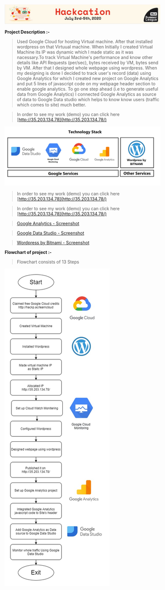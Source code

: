 ![image](https://github.com/sanket9006/Hackcation---MLH/blob/master/Hackation.JPG)

                      
**Project Description :-**
 
> Used Google Cloud for hosting Virtual machine. After that installed wordpress on that Virtuual machine. When Initially I created Virtual Machine its IP was dynamic which I made static as it was nacessary.To track Virtual Machine's performance and know other details like API Requests (per/sec), bytes received by VM, bytes send by VM. After that I designed whole webpage using wordpress. When my designing is done I decided to track user's record (data) using Google Analytics for which I created new project on Google Analytics and put 5 lines of javascript code on my webpage header section to enable google analytics. To go one step ahead (i.e to generate useful data from Google Analytics) I connected Google Analytics as source of data to Google Data studio which helps to know know users (traffic which comes to site) much better.


 > In order to see my work (demo) you can click here [http://35.203.134.78](http://35.203.134.78/)                              

 
![image](https://github.com/sanket9006/Hackcation---MLH/blob/master/1_bf8nI--JYvVpGY5_MLoXJw%20-%20Copy.jpeg)

> In order to see my work (demo) you can click here [http://35.203.134.78](http://35.203.134.78/)                              

> In order to see my work (demo) you can click here [http://35.203.134.78](http://35.203.134.78/)                              

> [Google Analytics - Screenshot](https://github.com/sanket9006/Hackcation---MLH/blob/master/Screenshots/Collected%20Data.JPG)                              

> [Google Data Studio - Screenshot](https://github.com/sanket9006/Hackcation---MLH/blob/master/Screenshots/Data%20Studio.JPG)           

> [Wordpress by Bitnami - Screenshot](https://github.com/sanket9006/Hackcation---MLH/blob/master/Screenshots/4.JPG)                              






**Flowchart of project :-**

 > Flowchart consists of 13 Steps                         


<img align="center" src="https://github.com/sanket9006/Hackcation---MLH/blob/master/1.jpg"/>



